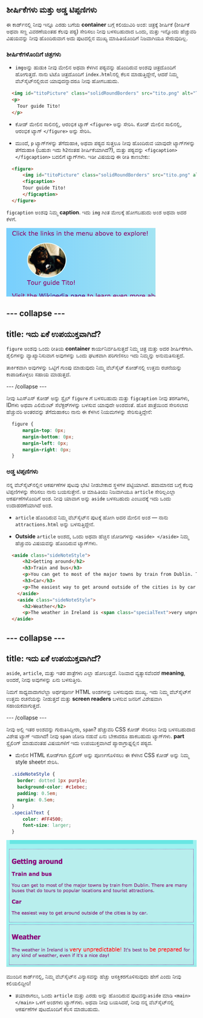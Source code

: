 ## ಶೀರ್ಷಿಕೆಗಳು ಮತ್ತು ಅಡ್ಡ ಟಿಪ್ಪಣಿಗಳು

ಈ ಕಾರ್ಡ್‌ನಲ್ಲಿ ನೀವು ಇನ್ನೂ ಎರಡು ಬಗೆಯ **container** ಬಗ್ಗೆ ಕಲಿಯುವಿರಿ ಅಂಶ: ಚಿತ್ರಕ್ಕೆ ಶೀರ್ಷಿಕೆ (ಶೀರ್ಷಿಕೆ ಅಥವಾ ಸಣ್ಣ ವಿವರಣೆಯಂತಹ ಕೆಲವು ಪಠ್ಯ) ಸೇರಿಸಲು ನೀವು ಬಳಸಬಹುದಾದ ಒಂದು, ಮತ್ತು ಇನ್ನೊಂದು ಹೆಚ್ಚುವರಿ ವಿಷಯವನ್ನು ನೀವು ಹೊಂದಿರುವಾಗ ಅದು ಪುಟದಲ್ಲಿನ ಮುಖ್ಯ ಮಾಹಿತಿಯೊಂದಿಗೆ ನಿಜವಾಗಿಯೂ ಸೇರುವುದಿಲ್ಲ.

### ಶೀರ್ಷಿಕೆಗಳೊಂದಿಗೆ ಚಿತ್ರಗಳು

+ `img`ಅನ್ನು ಹುಡುಕಿ ನೀವು ಮೇಲಿನ ಅಥವಾ ಕೆಳಗಿನ ಪಠ್ಯವನ್ನು ಹೊಂದಿರುವ ಅಂಶವು ಚಿತ್ರದೊಂದಿಗೆ ಹೋಗುತ್ತದೆ. ನಾನು ಟಿಟೊ ಚಿತ್ರದೊಂದಿಗೆ `index.html`ನಲ್ಲಿ ಕೆಲಸ ಮಾಡುತ್ತಿದ್ದೇನೆ, ಆದರೆ ನಿಮ್ಮ ವೆಬ್‌ಸೈಟ್‌ನಲ್ಲಿರುವ ಯಾವುದನ್ನಾದರೂ ನೀವು ಹೋಗಬಹುದು. 

```html
  <img id="titoPicture" class="solidRoundBorders" src="tito.png" alt="Tito the dog" />          
  <p>
    Tour guide Tito!
  </p>
```

+ ಕೋಡ್ ಮೇಲಿನ ಸಾಲಿನಲ್ಲಿ, ಆರಂಭಿಕ ಟ್ಯಾಗ್ `<figure>` ಅನ್ನು ಸೇರಿಸಿ. ಕೋಡ್ ಮೇಲಿನ ಸಾಲಿನಲ್ಲಿ, ಆರಂಭಿಕ ಟ್ಯಾಗ್ `</figure>` ಅನ್ನು ಸೇರಿಸಿ.

+ ಮುಂದೆ, `p` ಟ್ಯಾಗ್‌ಗಳನ್ನು ತೆಗೆದುಹಾಕಿ, ಅಥವಾ ಪಠ್ಯದ ಸುತ್ತಲೂ ನೀವು ಹೊಂದಿರುವ ಯಾವುದೇ ಟ್ಯಾಗ್‌ಗಳನ್ನು ತೆಗೆದುಹಾಕಿ (ಬಹುಶಃ ಇದು `h2`ನಂತಹ ಶೀರ್ಷಿಕೆಯಾಗಿದೆ?), ಮತ್ತು ಪಠ್ಯವನ್ನು `<figcaption> </figcaption>` ಬದಲಿಗೆ ಟ್ಯಾಗ್‌ಗಳು. ಇಡೀ ವಿಷಯವು ಈ ರೀತಿ ಕಾಣಬೇಕು:

```html
  <figure>
      <img id="titoPicture" class="solidRoundBorders" src="tito.png" alt="Tito the dog" />          
      <figcaption>
      Tour guide Tito!
      </figcaption>
  </figure>
```

`figcaption` ಅಂಶವು ನಿಮ್ಮ **caption**. ಇದು `img` ಗಿಂತ ಮೇಲಕ್ಕೆ ಹೋಗಬಹುದು ಅಂಶ ಅಥವಾ ಅದರ ಕೆಳಗೆ.

![Picture of Tito with a caption](images/figureAndCaption.png)

--- collapse ---
---
title: ಇದು ಏಕೆ ಉಪಯುಕ್ತವಾಗಿದೆ?
---

`figure` ಅಂಶವು ಒಂದು ರೀತಿಯ **container** ಕಾರ್ಯನಿರ್ವಹಿಸುತ್ತದೆ ನಿಮ್ಮ ಚಿತ್ರ ಮತ್ತು ಅದರ ಶೀರ್ಷಿಕೆಗಾಗಿ. ಶೈಲಿಗಳನ್ನು ವ್ಯಾಖ್ಯಾನಿಸುವಾಗ ಅವುಗಳನ್ನು ಒಂದು ಘಟಕವಾಗಿ ಪರಿಗಣಿಸಲು ಇದು ನಿಮ್ಮನ್ನು ಅನುಮತಿಸುತ್ತದೆ.

ತಾರ್ಕಿಕವಾಗಿ ಅವುಗಳನ್ನು ಒಟ್ಟಿಗೆ ಗುಂಪು ಮಾಡುವುದು ನಿಮ್ಮ ವೆಬ್‌ಸೈಟ್ ಕೋಡ್‌ನಲ್ಲಿ ಉತ್ತಮ ರಚನೆಯನ್ನು ಕಾಪಾಡಿಕೊಳ್ಳಲು ಸಹಾಯ ಮಾಡುತ್ತದೆ.

--- /collapse ---

ನೀವು ಸಿಎಸ್ಎಸ್ ಕೋಡ್ ಅನ್ನು ಸ್ಟೈಲ್ `figure` ಗೆ ಬಳಸಬಹುದು ಮತ್ತು `figcaption` ನೀವು ತರಗತಿಗಳು, IDಗಳು ಅಥವಾ ಎಲಿಮೆಂಟ್ ಸೆಲೆಕ್ಟರ್‌ಗಳನ್ನು ಬಳಸುವ ಯಾವುದೇ ಅಂಶದಂತೆ. ಹೊಸ ಪಾತ್ರೆಯಿಂದ ಸೇರಿಸಲಾದ ಹೆಚ್ಚುವರಿ ಅಂತರವನ್ನು ತೆಗೆದುಹಾಕಲು ನಾನು ಈ ಕೆಳಗಿನ ನಿಯಮಗಳನ್ನು ಸೇರಿಸುತ್ತಿದ್ದೇನೆ:

```css
  figure { 
      margin-top: 0px;
      margin-bottom: 0px;
      margin-left: 0px;
      margin-right: 0px;
  }
```

### ಅಡ್ಡ ಟಿಪ್ಪಣಿಗಳು

ನನ್ನ ವೆಬ್‌ಸೈಟ್‌ನಲ್ಲಿನ ಆಕರ್ಷಣೆಗಳ ಪುಟವು ಭೇಟಿ ನೀಡಬೇಕಾದ ಸ್ಥಳಗಳ ಪಟ್ಟಿಯಾಗಿದೆ. ಹವಾಮಾನದ ಬಗ್ಗೆ ಕೆಲವು ಟಿಪ್ಪಣಿಗಳನ್ನು ಸೇರಿಸಲು ನಾನು ಬಯಸುತ್ತೇನೆ. ಆ ಮಾಹಿತಿಯು ನಿಜವಾಗಿಯೂ `article` ಸೇರಿಲ್ಲಎಲ್ಲಾ ಆಕರ್ಷಣೆಗಳೊಂದಿಗೆ ಅಂಶ. ನೀವು ಯಾವಾಗ ಅನ್ನು `aside` ಬಳಸಬಹುದು ಎಂಬುದಕ್ಕೆ ಇದು ಒಂದು ಉದಾಹರಣೆಯಾಗಿದೆ ಅಂಶ.

+ `article` ಹೊಂದಿರುವ ನಿಮ್ಮ ವೆಬ್‌ಸೈಟ್‌ನ ಪುಟಕ್ಕೆ ಹೋಗಿ ಅದರ ಮೇಲಿನ ಅಂಶ — ನಾನು `attractions.html` ಅನ್ನು ಬಳಸುತ್ತಿದ್ದೇನೆ.

+ **Outside** `article` ಅಂಶದ, ಒಂದು ಅಥವಾ ಹೆಚ್ಚಿನ ಜೋಡಿಗಳನ್ನು `<aside> </aside>` ನಿಮ್ಮ ಹೆಚ್ಚುವರಿ ವಿಷಯವನ್ನು ಹೊಂದಿರುವ ಟ್ಯಾಗ್‌ಗಳು.

```html
  <aside class="sideNoteStyle">
      <h2>Getting around</h2>
      <h3>Train and bus</h3>
      <p>You can get to most of the major towns by train from Dublin. There are many buses that do tours to popular locations and tourist attractions.</p>
      <h3>Car</h3>
      <p>The easiest way to get around outside of the cities is by car.</p>
    </aside>
    <aside class="sideNoteStyle">
      <h2>Weather</h2>
      <p>The weather in Ireland is <span class="specialText">very unpredictable!</span> It's best to <span class="specialText">be prepared</span> for any kind of weather, even if it's a nice day!</p>
  </aside>
```

--- collapse ---
---
title: ಇದು ಏಕೆ ಉಪಯುಕ್ತವಾಗಿದೆ?
---

`aside`, `article`, ಮತ್ತು ಇತರ ಪಾತ್ರೆಗಳು ಎಲ್ಲಾ ಹೋಲುತ್ತವೆ. ನಿಜವಾದ ವ್ಯತ್ಯಾಸವೆಂದರೆ **meaning**, ಅಂದರೆ, ನೀವು ಅವುಗಳನ್ನು ಏನು ಬಳಸುತ್ತೀರಿ.

ನಿಮಗೆ ಸಾಧ್ಯವಾದಾಗಲೆಲ್ಲಾ ಅರ್ಥಪೂರ್ಣ HTML ಅಂಶಗಳನ್ನು ಬಳಸುವುದು ಮುಖ್ಯ. ಇದು ನಿಮ್ಮ ವೆಬ್‌ಸೈಟ್‌ಗೆ ಉತ್ತಮ ರಚನೆಯನ್ನು ನೀಡುತ್ತದೆ ಮತ್ತು **screen readers** ಬಳಸುವ ಜನರಿಗೆ ವಿಶೇಷವಾಗಿ ಸಹಾಯಕವಾಗುತ್ತದೆ.

--- /collapse ---

ನೀವು ಅಲ್ಲಿ ಇತರ ಅಂಶವನ್ನು ಗುರುತಿಸಿದ್ದೀರಾ, `span`? ಹೆಚ್ಚುವರಿ CSS ಕೋಡ್ ಸೇರಿಸಲು ನೀವು ಬಳಸಬಹುದಾದ ವಿಶೇಷ ಟ್ಯಾಗ್ ಇದಾಗಿದೆ! ನೀವು `span` ಜೋಡಿ ನಡುವೆ ಏನು ಬೇಕಾದರೂ ಹಾಕಬಹುದು ಟ್ಯಾಗ್‌ಗಳು. **part** ಸ್ಟೈಲಿಂಗ್ ಮಾಡುವಂತಹ ವಿಷಯಗಳಿಗೆ ಇದು ಉಪಯುಕ್ತವಾಗಿದೆ ಪ್ಯಾರಾಗ್ರಾಫ್ನಲ್ಲಿನ ಪಠ್ಯದ.

+ ಮೇಲಿನ HTML ಕೋಡ್‌ಗಾಗಿ ಸ್ಟೈಲಿಂಗ್ ಅನ್ನು ಪೂರ್ಣಗೊಳಿಸಲು ಈ ಕೆಳಗಿನ CSS ಕೋಡ್ ಅನ್ನು ನಿಮ್ಮ style sheet‌ಗೆ ಸೇರಿಸಿ.

```css
  .sideNoteStyle {
    border: dotted 1px purple;
    background-color: #c1ebec;
    padding: 0.5em;
    margin: 0.5em;
  }
  .specialText {
      color: #FF4500;
      font-size: larger;
  }
```

![ತಮ್ಮದೇ ಆದ ಸ್ಟೈಲಿಂಗ್‌ನೊಂದಿಗೆ ಹೆಚ್ಚುವರಿ ಟಿಪ್ಪಣಿಗಳು](images/asidesStyled.png)

ಮುಂದಿನ ಕಾರ್ಡ್‌ನಲ್ಲಿ, ನಿಮ್ಮ ವೆಬ್‌ಸೈಟ್‌ನ ವಿನ್ಯಾಸವನ್ನು ಹೆಚ್ಚು ಆಸಕ್ತಿಕರಗೊಳಿಸುವುದು ಹೇಗೆ ಎಂದು ನೀವು ಕಲಿಯಲಿದ್ದೀರಿ!

+ ತಯಾರಾಗಲು, ಒಂದು `article` ಮತ್ತು ಎರಡು ಅನ್ನು ಹೊಂದಿರುವ ಪುಟವನ್ನು`aside` ಮಾಡಿ `<main> </main>` ಒಳಗೆ ಅಂಶಗಳು ಟ್ಯಾಗ್‌ಗಳು. ಅಥವಾ ನೀವು ಬಯಸಿದರೆ, ನೀವು ನನ್ನ ವೆಬ್‌ಸೈಟ್‌ನಲ್ಲಿ ಆಕರ್ಷಣೆಗಳ ಪುಟದೊಂದಿಗೆ ಕೆಲಸ ಮಾಡಬಹುದು.
